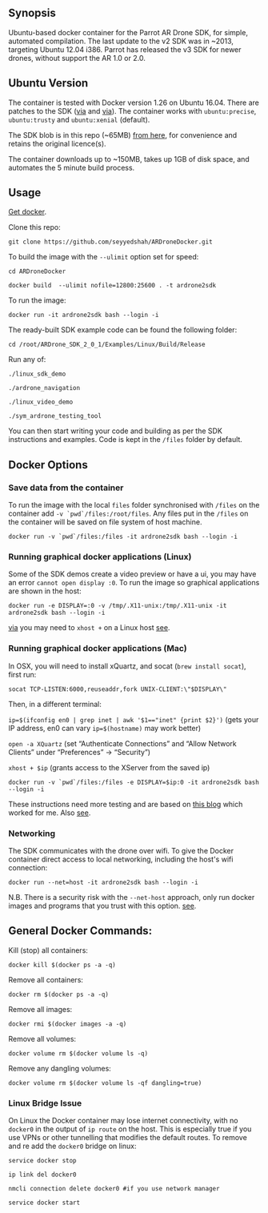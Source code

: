 ## Synopsis

Ubuntu-based docker container for the Parrot AR Drone SDK, for simple, automated compilation. The last update to the v2 SDK was in ~2013, targeting Ubuntu 12.04 i386. Parrot has released the v3 SDK for newer drones, without support the AR 1.0 or 2.0.

## Ubuntu Version

The container is tested with Docker version 1.26 on Ubuntu 16.04. There are patches to the SDK ([via](http://stackoverflow.com/questions/35052653/compiling-ar-drone-sdk-fails-with-dso-missing-from-command-line) and [via](http://jderobot.org/Varribas-tfm/ARDrone:starting_up#Building_Examples)). The container works with `ubuntu:precise`, `ubuntu:trusty` and `ubuntu:xenial` (default).

The SDK blob is in this repo (~65MB) [from here](http://developer.parrot.com/docs/SDK2/ARDrone_SDK_2_0_1.zip), for convenience and retains the original licence(s).

The container downloads up to ~150MB, takes up 1GB of disk space, and automates the 5 minute build process.

## Usage 

[Get docker](https://www.docker.com/community-edition#/download).

Clone this repo:

`git clone https://github.com/seyyedshah/ARDroneDocker.git`

To build the image with the `--ulimit` option set for speed:

`cd ARDroneDocker`

`docker build  --ulimit nofile=12800:25600 . -t ardrone2sdk`

To run the image:

`docker run -it ardrone2sdk bash --login -i`

The ready-built SDK example code can be found the following folder:

`cd /root/ARDrone_SDK_2_0_1/Examples/Linux/Build/Release`

Run any of:

`./linux_sdk_demo`

`./ardrone_navigation`

`./linux_video_demo`

`./sym_ardrone_testing_tool`

You can then start writing your code and building as per the SDK instructions and examples. Code is kept in the `/files` folder by default.

## Docker Options

### Save data from the container

To run the image with the local `files` folder synchronised with `/files` on the container add ``-v `pwd`/files:/root/files``. Any files put in the `/files` on the container will be saved on file system of host machine.

``docker run -v `pwd`/files:/files -it ardrone2sdk bash --login -i``

### Running graphical docker applications (Linux)

Some of the SDK demos create a video preview or have a ui, you may have an error `cannot open display :0`. To run the image so graphical applications are shown in the host:

`docker run -e DISPLAY=:0 -v /tmp/.X11-unix:/tmp/.X11-unix -it ardrone2sdk bash --login -i`

[via](http://fabiorehm.com/blog/2014/09/11/running-gui-apps-with-docker/) you may need to `xhost +` on a Linux host [see](http://stackoverflow.com/questions/28392949/running-chromium-inside-docker-gtk-cannot-open-display-0). 

### Running graphical docker applications (Mac)

In OSX, you will need to install xQuartz, and socat (`brew install socat`), first run:

`socat TCP-LISTEN:6000,reuseaddr,fork UNIX-CLIENT:\"$DISPLAY\"`

Then, in a different terminal:

`ip=$(ifconfig en0 | grep inet | awk '$1=="inet" {print $2}')` (gets your IP address, en0 can vary `ip=$(hostname)` may work better)

`open -a XQuartz` (set “Authenticate Connections” and “Allow Network Clients” under “Preferences” -> “Security”)

`xhost + $ip` (grants access to the XServer from the saved ip)

``docker run -v `pwd`/files:/files -e DISPLAY=$ip:0 -it ardrone2sdk bash --login -i``

These instructions need more testing and are based on [this blog](http://kartoza.com/en/blog/how-to-run-a-linux-gui-application-on-osx-using-docker/) which worked for me. Also [see](https://fredrikaverpil.github.io/2016/07/31/docker-for-mac-and-gui-applications/).

### Networking

The SDK communicates with the drone over wifi. To give the Docker container direct access to local networking, including the host's wifi connection:

`docker run --net=host -it ardrone2sdk bash --login -i`

N.B. There is a security risk with the `--net-host` approach, only run docker images and programs that you trust with this option. [see](https://github.com/fgg89/docker-ap/wiki/Container-access-to-wireless-network-interface).

## General Docker Commands:

Kill (stop) all containers:

`docker kill $(docker ps -a -q)`

Remove all containers:

`docker rm $(docker ps -a -q)`

Remove all images:

`docker rmi $(docker images -a -q)`

Remove all volumes:

`docker volume rm $(docker volume ls -q)`

Remove any dangling volumes:

`docker volume rm $(docker volume ls -qf dangling=true)`

### Linux Bridge Issue

On Linux the Docker container may lose internet connectivity, with no `docker0` in the output of `ip route` on the host. This is especially true if you use VPNs or other tunnelling that modifies the default routes. To remove and re add the `docker0` bridge on linux:

`service docker stop`

`ip link del docker0`

`nmcli connection delete docker0 #if you use network manager` 

`service docker start`
 

